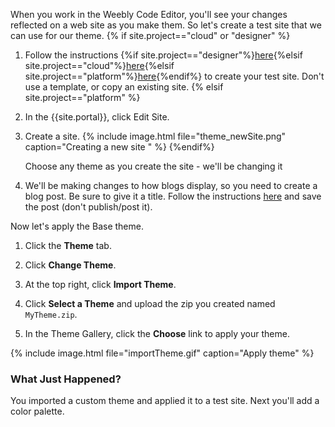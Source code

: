 When you work in the Weebly Code Editor, you'll see your changes reflected on a web site as you make them. So let's create a test site that we can use for our theme.
{% if site.project=="cloud" or "designer" %}
1. Follow the instructions {%if site.project=="designer"%}[here](ds_gs_cr_sites.html){%elsif site.project=="cloud"%}[here](cl_gs_cr_sites.html){%elsif site.project=="platform"%}[here](pf_gs_cr_sites.html){%endif%} to create your test site.
Don't use a template, or copy an existing site.
{% elsif site.project=="platform" %}
2. In the {{site.portal}}, click Edit Site.
1. Create a site.
{% include image.html file="theme_newSite.png" caption="Creating a new site " %}
{%endif%}

    Choose any theme as you create the site - we'll be changing it​

2. We'll be making changes to how blogs display, so you need to create a blog post. Be sure to give it a title. Follow the instructions [here](https://hc.weebly.com/hc/en-us/articles/201405086-Create-a-Blog-Post) and save the post (don't publish/post it).
​

Now let's apply the Base theme.

1. Click the **Theme** tab.

2. Click **Change Theme**.

3. At the top right, click **Import Theme**.

4. Click **Select a Theme** and upload the zip you created named `MyTheme.zip`.
​
5. In the Theme Gallery, click the **Choose** link to apply your theme.

{% include image.html file="importTheme.gif" caption="Apply theme" %}
### What Just Happened?
You imported a custom theme and applied it to a test site. Next you'll add a color palette.
